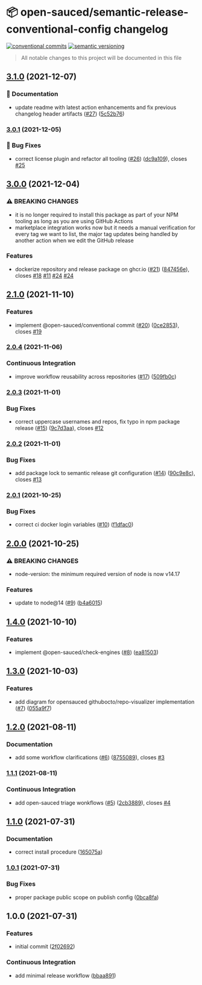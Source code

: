# 📦 open-sauced/semantic-release-conventional-config changelog

[![conventional commits](https://img.shields.io/badge/conventional%20commits-1.0.0-yellow.svg)](https://conventionalcommits.org)
[![semantic versioning](https://img.shields.io/badge/semantic%20versioning-2.0.0-green.svg)](https://semver.org)

> All notable changes to this project will be documented in this file

## [3.1.0](https://github.com/open-sauced/semantic-release-conventional-config/compare/v3.0.1...v3.1.0) (2021-12-07)


### 📝 Documentation

* update readme with latest action enhancements and fix previous changelog header artifacts ([#27](https://github.com/open-sauced/semantic-release-conventional-config/issues/27)) ([5c52b76](https://github.com/open-sauced/semantic-release-conventional-config/commit/5c52b765a4e6c2869904f4851247d950f5119466))

### [3.0.1](https://github.com/open-sauced/semantic-release-conventional-config/compare/v3.0.0...v3.0.1) (2021-12-05)


### 🐛 Bug Fixes

* correct license plugin and refactor all tooling ([#26](https://github.com/open-sauced/semantic-release-conventional-config/issues/26)) ([dc9a109](https://github.com/open-sauced/semantic-release-conventional-config/commit/dc9a1092d86e25824dd02c5fcfd87d778c1caef0)), closes [#25](https://github.com/open-sauced/semantic-release-conventional-config/issues/25)

## [3.0.0](https://github.com/open-sauced/semantic-release-conventional-config/compare/v2.1.0...v3.0.0) (2021-12-04)


### ⚠ BREAKING CHANGES

* it is no longer required to install this package as part of your NPM tooling as
long as you are using GitHub Actions
* marketplace integration works now but it needs a manual verification for every tag we want to list, the major tag updates being handled by another action when we edit the GitHub release

### Features

* dockerize repository and release package on ghcr.io ([#21](https://github.com/open-sauced/semantic-release-conventional-config/issues/21)) ([847456e](https://github.com/open-sauced/semantic-release-conventional-config/commit/847456ec3c7bc7cb46ad8acbcb311934f60a5445)), closes [#18](https://github.com/open-sauced/semantic-release-conventional-config/issues/18) [#11](https://github.com/open-sauced/semantic-release-conventional-config/issues/11) [#24](https://github.com/open-sauced/semantic-release-conventional-config/issues/24) [#24](https://github.com/open-sauced/semantic-release-conventional-config/issues/24)

## [2.1.0](https://github.com/open-sauced/semantic-release-conventional-config/compare/v2.0.4...v2.1.0) (2021-11-10)


### Features

* implement @open-sauced/conventional commit ([#20](https://github.com/open-sauced/semantic-release-conventional-config/issues/20)) ([0ce2853](https://github.com/open-sauced/semantic-release-conventional-config/commit/0ce28530b2d7d2d364aded6745bd1ac632391fcb)), closes [#19](https://github.com/open-sauced/semantic-release-conventional-config/issues/19)

### [2.0.4](https://github.com/open-sauced/semantic-release-conventional-config/compare/v2.0.3...v2.0.4) (2021-11-06)


### Continuous Integration

* improve workflow reusability across repositories ([#17](https://github.com/open-sauced/semantic-release-conventional-config/issues/17)) ([509fb0c](https://github.com/open-sauced/semantic-release-conventional-config/commit/509fb0c85404827db45c5d4a81fa43c0f524495f))

### [2.0.3](https://github.com/open-sauced/semantic-release-conventional-config/compare/v2.0.2...v2.0.3) (2021-11-01)


### Bug Fixes

* correct uppercase usernames and repos, fix typo in npm package release ([#15](https://github.com/open-sauced/semantic-release-conventional-config/issues/15)) ([9c7d3aa](https://github.com/open-sauced/semantic-release-conventional-config/commit/9c7d3aafcbaa3495254e478ff1f7de367024fef0)), closes [#12](https://github.com/open-sauced/semantic-release-conventional-config/issues/12)

### [2.0.2](https://github.com/open-sauced/semantic-release-conventional-config/compare/v2.0.1...v2.0.2) (2021-11-01)


### Bug Fixes

* add package lock to semantic release git configuration ([#14](https://github.com/open-sauced/semantic-release-conventional-config/issues/14)) ([90c9e8c](https://github.com/open-sauced/semantic-release-conventional-config/commit/90c9e8cfe1f619aadd53cd2d86001a816a4d9e52)), closes [#13](https://github.com/open-sauced/semantic-release-conventional-config/issues/13)

### [2.0.1](https://github.com/open-sauced/semantic-release-conventional-config/compare/v2.0.0...v2.0.1) (2021-10-25)


### Bug Fixes

* correct ci docker login variables ([#10](https://github.com/open-sauced/semantic-release-conventional-config/issues/10)) ([f1dfac0](https://github.com/open-sauced/semantic-release-conventional-config/commit/f1dfac0a1853e5e18703d7e95f0b257017a339ff))

## [2.0.0](https://github.com/open-sauced/semantic-release-conventional-config/compare/v1.4.0...v2.0.0) (2021-10-25)


### ⚠ BREAKING CHANGES

* node-version: the minimum required version of node is now v14.17

### Features

* update to node@14 ([#9](https://github.com/open-sauced/semantic-release-conventional-config/issues/9)) ([b4a6015](https://github.com/open-sauced/semantic-release-conventional-config/commit/b4a6015c929d271e34411f560f745b6474cc351a))

## [1.4.0](https://github.com/open-sauced/semantic-release-conventional-config/compare/v1.3.0...v1.4.0) (2021-10-10)


### Features

* implement @open-sauced/check-engines ([#8](https://github.com/open-sauced/semantic-release-conventional-config/issues/8)) ([ea81503](https://github.com/open-sauced/semantic-release-conventional-config/commit/ea8150315e8897177a6f461f053c2c8ee53f9192))

## [1.3.0](https://github.com/open-sauced/semantic-release-conventional-config/compare/v1.2.0...v1.3.0) (2021-10-03)


### Features

* add diagram for opensauced githubocto/repo-visualizer implementation ([#7](https://github.com/open-sauced/semantic-release-conventional-config/issues/7)) ([055a9f7](https://github.com/open-sauced/semantic-release-conventional-config/commit/055a9f718cc7679863d6b4d9952ee0397128da03))

## [1.2.0](https://github.com/open-sauced/semantic-release-conventional-config/compare/v1.1.1...v1.2.0) (2021-08-11)


### Documentation

* add some workflow clarifications ([#6](https://github.com/open-sauced/semantic-release-conventional-config/issues/6)) ([8755089](https://github.com/open-sauced/semantic-release-conventional-config/commit/87550891492cb812a29d4a3e4ed63ba561a4ae06)), closes [#3](https://github.com/open-sauced/semantic-release-conventional-config/issues/3)

### [1.1.1](https://github.com/open-sauced/semantic-release-conventional-config/compare/v1.1.0...v1.1.1) (2021-08-11)


### Continuous Integration

* add open-sauced triage wonkflows ([#5](https://github.com/open-sauced/semantic-release-conventional-config/issues/5)) ([2cb3889](https://github.com/open-sauced/semantic-release-conventional-config/commit/2cb388954216097f3dfbe7de48bfbb4920b34735)), closes [#4](https://github.com/open-sauced/semantic-release-conventional-config/issues/4)

## [1.1.0](https://github.com/open-sauced/semantic-release-conventional-config/compare/v1.0.1...v1.1.0) (2021-07-31)


### Documentation

* correct install procedure ([165075a](https://github.com/open-sauced/semantic-release-conventional-config/commit/165075a5556d442037aa053e800928e300a7b837))

### [1.0.1](https://github.com/open-sauced/semantic-release-conventional-config/compare/v1.0.0...v1.0.1) (2021-07-31)


### Bug Fixes

* proper package public scope on publish config ([0bca8fa](https://github.com/open-sauced/semantic-release-conventional-config/commit/0bca8faa4b44e82517eb3d26d4e91e30f67241cf))

## 1.0.0 (2021-07-31)


### Features

* initial commit ([2f02692](https://github.com/open-sauced/semantic-release-conventional-config/commit/2f02692c1cae0e834bfe9a3d0b6303c3a9e17d82))


### Continuous Integration

* add minimal release workflow ([bbaa891](https://github.com/open-sauced/semantic-release-conventional-config/commit/bbaa891c450fe83610ce709ed4ebc125ea6775b6))
